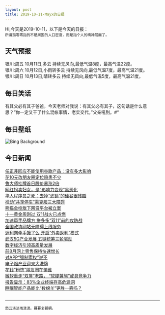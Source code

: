 ```yaml
---
layout: post
title: 2019-10-11-Mayx的日报
---
```


Hi,今天是2019-10-11，以下是今天的日报：<br><small>
所谓孤零零指的不是周围的人口密度，而是指个人的精神层面了。</small><!--more-->
## 天气预报
银川:周五 10月11日,多云 持续无风向,最低气温8度，最高气温22度。<br>银川:周六 10月12日,小雨转多云 持续无风向,最低气温7度，最高气温21度。<br>银川:周日 10月13日,晴转多云 持续无风向,最低气温5度，最高气温21度。
## 每日笑话
有其父必有其子爸爸，今天老师对我说：有其父必有其子，这句话是什么意思？”你一定又干了什么混帐事情，老实交代。”父亲吼到。#“
## 每日壁纸
![Bing Background](https://cn.bing.com/th?id=OHR.BubbleNebula_EN-US5338454782_1920x1080.jpg&rf=LaDigue_1920x1080.jpg&pid=hp "Bubble Nebula (NGC 7635) (© NASA, ESA, and the Hubble Heritage Team STScI/AURA)")
## 今日新闻

[任正非回应不能使用谷歌产品：没有多大影响](http://it.people.com.cn/n1/2019/1011/c1009-31393451.html)   
[花10元改朋友圈定位隐患不少](http://it.people.com.cn/n1/2019/1011/c1009-31393117.html)   
[鲁大师挂牌首日股价暴涨2倍](http://it.people.com.cn/n1/2019/1011/c1009-31393156.html)   
[网红拐卖妇女，是“影响力变现”黑恶化](http://it.people.com.cn/n1/2019/1011/c1009-31393188.html)   
[华人程序员之死：去掉“滤镜”的硅谷很残酷](http://it.people.com.cn/n1/2019/1011/c1009-31393204.html)   
[推动“共享停车”需克服三大障碍](http://it.people.com.cn/n1/2019/1011/c1009-31393329.html)   
[熊猫金控旗下网贷平台被立案](http://it.people.com.cn/n1/2019/1011/c1009-31393357.html)   
[十一黄金周刚过 双11战火已点燃](http://it.people.com.cn/n1/2019/1011/c1009-31393367.html)   
[加速牵手品牌方 拼多多“双11”前的攻防战](http://it.people.com.cn/n1/2019/1011/c1009-31393460.html)   
[全国政协网站无障碍上线服务](http://it.people.com.cn/n1/2019/1011/c1009-31393497.html)   
[返利网牵手饿了么 开启“外卖返利”模式](http://it.people.com.cn/n1/2019/1011/c1009-31393605.html)   
[武汉5G产业发展 五链统筹三轮驱动](http://it.people.com.cn/n1/2019/1011/c1009-31393338.html)   
[数字经济引领高质量发展](http://it.people.com.cn/n1/2019/1011/c1009-31393339.html)   
[前8月网上零售保持快速增长](http://it.people.com.cn/n1/2019/1011/c1009-31393340.html)   
[对APP“强制索权”说不](http://it.people.com.cn/n1/2019/1011/c1009-31393349.html)   
[电子烟产业迎来大洗牌](http://it.people.com.cn/n1/2019/1011/c1009-31393320.html)   
[花钱“粉饰”朋友圈在骗谁](http://it.people.com.cn/n1/2019/1011/c1009-31393233.html)   
[微软重走“双屏”老路， “软硬兼施”或具竞争力](http://it.people.com.cn/n1/2019/1011/c1009-31393328.html)   
[报告显示：83%企业终端存高危漏洞](http://it.people.com.cn/n1/2019/1011/c1009-31393326.html)   
[睡眠智能产品能比“数绵羊”更胜一筹吗？](http://it.people.com.cn/n1/2019/1011/c1009-31393317.html)   
<br />

***

<small>愁云淡淡雨潇潇。暮暮复朝朝。</small>

